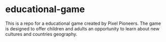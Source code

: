 # educational-game
This is a repo for a educational game created by Pixel Pioneers. The game is designed to offer children and adults an opportunity to learn about new cultures and countries geography.
